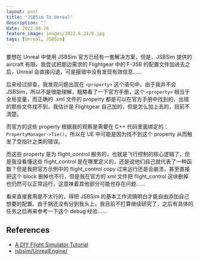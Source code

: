 ```yaml
---
layout: post
title: "JSBSim To Unreal"
description: ""
date: 2022-08-26
feature_image: images/2022.8.24/0.jpg
tags: [Unreal, JSBSim]
---
```


<!--more-->

要想在 Unreal 中使用 JSBSim 官方已经有一套解决方案，但是，JSBSim 提供的 aircraft 有限，我尝试把那边需求的 Flightgear 中的 F-35B 的配置文件加进去之后，Unreal 会直接闪退，可是报错中没有发现有效信息......

后来经过排查，我发现问题出现在 `<property>` 这个语句中。由于我并不会 JSBSim，所以不是很能理解，粗略看了一下官方手册，这个 `<property>` 相当于全局变量，而正确的 .xml 文件的 property 都是可以在官方手册中找到的，出错的那些文件找不到，我估计是 Flightgear 自己加的，但是怎么加上去的，目前不清楚。

而官方的这些 property 根据我的观察是需要在 C++ 代码里面绑定的：`PropertyManager->Tie()`，所以在 UE 中可能是因为找不到这个 property 从而触发了空指针之类的错误。

而这些 property 是为 flight_control 服务的，也就是飞行控制的核心逻辑了，但是我没看懂这些 flight_control 是在哪里定义的，还是说他们自己就代表了一种函数？但是我把官方示例中的 flight_control copy 过来运行还是会崩溃，甚至直接把这个 block 删掉也不行，但是我在官方的 xml 文件把 flight_control 这块删掉也仍然可以正常运行，这意味着其他部分可能也存在问题......

看来直接套用是不太行的，得把 JSBSim 的基本工作流搞明白才能自由添加自己想要的配置。由于锅还没有分到我头上，我目前不打算继续研究了，之后有具体的任务之后再来参考一下这个 debug 经验......

## References

- [A DIY Flight Simulator Tutorial](https://dev.epicgames.com/community/learning/tutorials/mmL/a-diy-flight-simulator-tutorial)
- [jsbsim/UnrealEngine/](https://github.com/JSBSim-Team/jsbsim/tree/master/UnrealEngine)